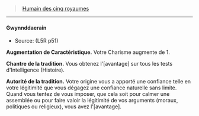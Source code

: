 ﻿> [Humain des cinq royaumes](hd_l5r_human.md)

---

#### Gwynnddaerain

- Source: (L5R p51)

**Augmentation de Caractéristique.** Votre Charisme augmente de 1.

**Chantre de la tradition.** Vous obtenez l'[avantage] sur tous les tests d'Intelligence (Histoire).

**Autorité de la tradition.** Votre origine vous a apporté une confiance telle en votre légitimité que vous dégagez une confiance naturelle sans limite. Quand vous tentez de vous imposer, que cela soit pour calmer une assemblée ou pour faire valoir la légitimité de vos arguments (moraux, politiques ou religieux), vous avez l'[avantage].

